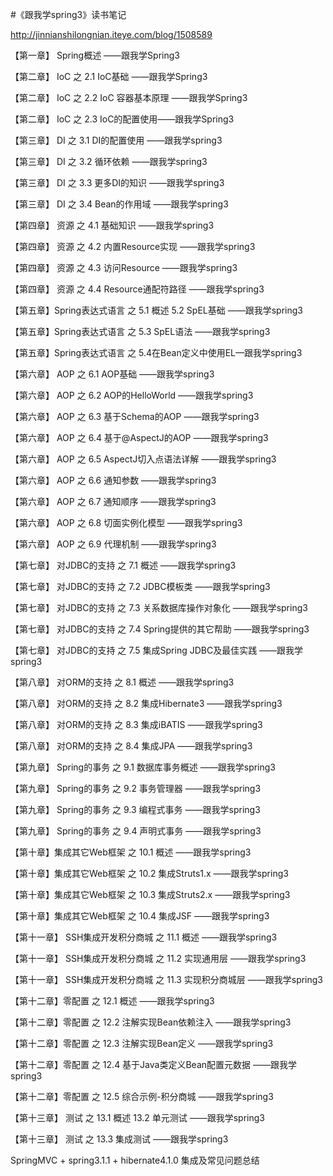 #《跟我学spring3》读书笔记

http://jinnianshilongnian.iteye.com/blog/1508589

【第一章】 Spring概述 ——跟我学Spring3

【第二章】 IoC 之 2.1 IoC基础 ——跟我学Spring3

【第二章】 IoC 之 2.2 IoC 容器基本原理 ——跟我学Spring3

【第二章】 IoC 之 2.3 IoC的配置使用——跟我学Spring3

【第三章】 DI 之 3.1 DI的配置使用 ——跟我学spring3

【第三章】 DI 之 3.2 循环依赖 ——跟我学spring3

【第三章】 DI 之 3.3 更多DI的知识 ——跟我学spring3

【第三章】 DI 之 3.4 Bean的作用域 ——跟我学spring3

【第四章】 资源 之 4.1 基础知识 ——跟我学spring3

【第四章】 资源 之 4.2 内置Resource实现 ——跟我学spring3

【第四章】 资源 之 4.3 访问Resource ——跟我学spring3

【第四章】 资源 之 4.4 Resource通配符路径 ——跟我学spring3

【第五章】Spring表达式语言 之 5.1 概述 5.2 SpEL基础 ——跟我学spring3

【第五章】Spring表达式语言 之 5.3 SpEL语法 ——跟我学spring3

【第五章】Spring表达式语言 之 5.4在Bean定义中使用EL—跟我学spring3

【第六章】 AOP 之 6.1 AOP基础 ——跟我学spring3

【第六章】 AOP 之 6.2 AOP的HelloWorld ——跟我学spring3

【第六章】 AOP 之 6.3 基于Schema的AOP ——跟我学spring3

【第六章】 AOP 之 6.4 基于@AspectJ的AOP ——跟我学spring3

【第六章】 AOP 之 6.5 AspectJ切入点语法详解 ——跟我学spring3

【第六章】 AOP 之 6.6 通知参数 ——跟我学spring3

【第六章】 AOP 之 6.7 通知顺序 ——跟我学spring3

【第六章】 AOP 之 6.8 切面实例化模型 ——跟我学spring3

【第六章】 AOP 之 6.9 代理机制 ——跟我学spring3
 
【第七章】 对JDBC的支持 之 7.1 概述 ——跟我学spring3
 
【第七章】 对JDBC的支持 之 7.2 JDBC模板类 ——跟我学spring3

【第七章】 对JDBC的支持 之 7.3 关系数据库操作对象化 ——跟我学spring3
 
【第七章】 对JDBC的支持 之 7.4 Spring提供的其它帮助 ——跟我学spring3

【第七章】 对JDBC的支持 之 7.5 集成Spring JDBC及最佳实践 ——跟我学spring3
 
【第八章】 对ORM的支持 之 8.1 概述 ——跟我学spring3

【第八章】 对ORM的支持 之 8.2 集成Hibernate3 ——跟我学spring3

【第八章】 对ORM的支持 之 8.3 集成iBATIS ——跟我学spring3

【第八章】 对ORM的支持 之 8.4 集成JPA ——跟我学spring3

【第九章】 Spring的事务 之 9.1 数据库事务概述 ——跟我学spring3

【第九章】 Spring的事务 之 9.2 事务管理器 ——跟我学spring3

【第九章】 Spring的事务 之 9.3 编程式事务 ——跟我学spring3

【第九章】 Spring的事务 之 9.4 声明式事务 ——跟我学spring3

【第十章】集成其它Web框架 之 10.1 概述 ——跟我学spring3

【第十章】集成其它Web框架 之 10.2 集成Struts1.x ——跟我学spring3

【第十章】集成其它Web框架 之 10.3 集成Struts2.x ——跟我学spring3

【第十章】集成其它Web框架 之 10.4 集成JSF ——跟我学spring3

【第十一章】 SSH集成开发积分商城 之 11.1 概述 ——跟我学spring3

【第十一章】 SSH集成开发积分商城 之 11.2 实现通用层 ——跟我学spring3

【第十一章】 SSH集成开发积分商城 之 11.3 实现积分商城层 ——跟我学spring3

【第十二章】零配置 之 12.1 概述 ——跟我学spring3

【第十二章】零配置 之 12.2 注解实现Bean依赖注入 ——跟我学spring3

【第十二章】零配置 之 12.3 注解实现Bean定义 ——跟我学spring3

【第十二章】零配置 之 12.4 基于Java类定义Bean配置元数据 ——跟我学spring3

【第十二章】零配置 之 12.5 综合示例-积分商城 ——跟我学spring3

【第十三章】 测试 之 13.1 概述 13.2 单元测试 ——跟我学spring3

【第十三章】 测试 之 13.3 集成测试 ——跟我学spring3

SpringMVC + spring3.1.1 + hibernate4.1.0 集成及常见问题总结